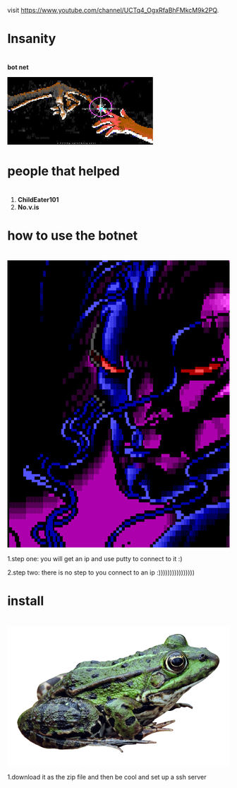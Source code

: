 visit https://www.youtube.com/channel/UCTq4_OgxRfaBhFMkcM9k2PQ.

# Insanity <h1>

**bot net**

![GitHub Logo](/images/images.png)

# people that helped <h1> 
  
1. **ChildEater101**
2. **No.v.is**

# **how to use the botnet** <h1>

![GitHub Logo](/images/putty.png)

1.step one:
you will get an ip and use putty to connect to it 
:)

2.step two:
there is no step to you connect to an 
ip
:))))))))))))))))

# **install** <h1>
  
![GitHub Logo](/images/frog.png)

1.download it as the zip file and then be cool and set up a ssh server <h4>
